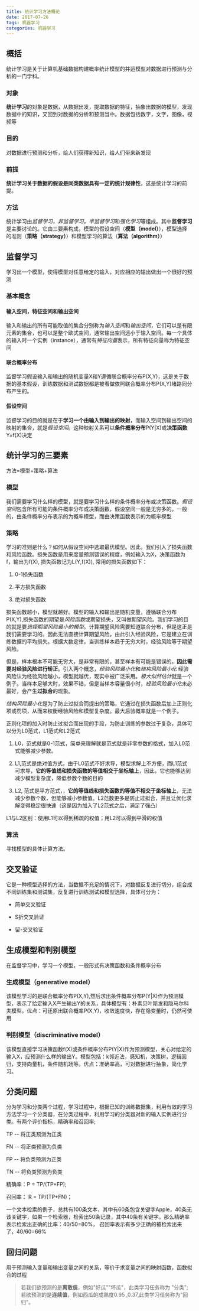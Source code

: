 ```yaml
---
title: 统计学习方法概论
date: 2017-07-26
tags: 机器学习
categories: 机器学习
---
```


<script type="text/javascript" async
  src="https://cdn.mathjax.org/mathjax/latest/MathJax.js?config=TeX-MML-AM_CHTML">
</script>


## 概括

统计学习是关于计算机基础数据构建概率统计模型的并运模型对数据进行预测与分析的一门学科。

### 对象

**统计学习**的对象是数据，从数据出发，提取数据的特征，抽象出数据的模型，发现数据中的知识，又回到对数据的分析和预测当中。数据包括数字，文字，图像，视频等

### 目的

对数据进行预测和分析，给人们获得新知识，给人们带来新发现

### 前提

**统计学习关于数据的假设是同类数据具有一定的统计规律性**，这是统计学习的前提。

### 方法

统计学习由*监督学习*，*非监督学习*，*半监督学习*和*强化学习*等组成。其中**监督学习**是主要讨论的。它由三要素构成，模型的假设空间（**模型（model）**），模型选择的准则（**策略（strategy）**）和模型学习的算法（**算法（algorithm）**）

## 监督学习

学习出一个模型，使得模型对任意给定的输入，对应相应的输出做出一个很好的预测

### 基本概念

#### 输入空间，特征空间和输出空间

输入和输出的所有可能取值的集合分别称为*输入空间*和*输出空间*，它们可以是有限元素的集合，也可以是整个欧式空间，通常输出空间远小于输入空间。每一个具体的输入时一个实例（instance），通常有*特征向量*表示，所有特征向量称为特征空间

#### 联合概率分布

监督学习假设输入和输出的随机变量X和Y遵循联合概率分布P(X,Y)，这是关于数据的基本假设，训练数据和测试数据都是被看做依照联合概率分布P(X,Y)堵路同分布产生的。

#### 假设空间

监督学习的目的就是在于**学习一个由输入到输出的映射**，而输入空间到输出空间的映射的集合，就是*假设空间*。这种映射关系可以**条件概率分布**P(Y|X)或**决策函数**Y=f(X)决定

## 统计学习的三要素

方法=模型+策略+算法

### 模型

我们需要学习什么样的模型，就是要学习什么样的条件概率分布或决策函数。*假设空间*包含所有可能的条件概率分布或决策函数，假设空间一般是无穷多的。一般的，由条件概率分布表示的为概率模型，而由决策函数表示的为概率模型

### 策略

学习的准则是什么？如何从假设空间中选取最优模型。因此，我们引入了损失函数和风险函数。损失函数是用来度量预测错误的程度，例如输入为X，决策函数为f，输出为f(X), 损失函数记为L(Y,f(X)), 常用的损失函数如下：

1. 0-1损失函数

2. 平方损失函数

3. 绝对损失函数

损失函数越小，模型就越好。模型的输入和输出是随机变量，遵循联合分布P(X,Y),损失函数的期望是*风险函数*或期望损失，又叫做期望风险。我们学习的目的就是要*选择期望风险最小的模型*。计算期望风险需要知道联合分布，但是这正是我们需要学习的。因此无法直接计算期望风险。由此引入经验风险，它是建立在训练数据的平均损失。根据大数定律，当训练样本趋于无穷大时，经验风险等于期望风险。

但是，样本根本不可能无穷大，是非常有限的，甚至样本有可能是错误的。**因此需要对经验风险进行矫正**。引入两个概念，*经验风险最小化*和*结构风险最小化*
经验风险认为经验风险越小，模型就越优，现实中被广泛采用。*极大似然估计*就是一个例子。当样本足够大时，效果不错，但是当样本容量很小时，*经验风险最小化*未必最好，会产生**过拟合**的现象。

*结构风险最小化*是为了防止过拟合而提出的策略，它通过在损失函数后加上正则化项或罚项，从而来权衡经验风险和模型复杂度。最大后验概率就是一个例子。

正则化项的加入时防止过拟合而出现的手段，为防止训练的参数过于复杂，具体可以分为L0范式，L1范式和L2范式

1. L0，范式就是0-1范式，简单来理解就是范式就是非零参数的格式，加入L0范式能够减少参数。

2. L1,范式是绝对值方式，由于L0范式不好求导，模型求解上不方便，而L1范式可求导，**它的等值线和损失函数的等值相交于坐标轴上**，因此，它也能够达到减少模型复杂度，降低参数个数的目的

3. L2, 范式是平方范式，，**它的等值线和损失函数的等值不相交于坐标轴上**，无法减少参数个数，但能够减小参数值。L2范数更多是防止过拟合，并且让优化求解变得稳定很快速（这是因为加入了L2范式之后，满足了强凸）

L1与L2区别：使用L1可以得到稀疏的权值；用L2可以得到平滑的权值


### 算法

寻找模型的具体计算方法。

## 交叉验证

它是一种模型选择的方法，当数据不充足的情况下，对数据反复进行切分，组合成不同训练集和测试集，反复进行训练测试和模型选择，具体可分为：

+ 简单交叉验证

+ S折交叉验证

+ 留-交叉验证

## 生成模型和判别模型

在监督学习中，学习一个模型，一般形式有决策函数和条件概率分布

### 生成模型（generative model）

该模型学习的是联合概率分布P(X,Y),然后求出条件概率分布P(Y|X)作为预测模型，表示了给定输入X产生输出Y的关系，具体模型有：朴素贝叶斯发和隐马尔科夫模型。优点：可还原出联合概率P(X,Y)，收敛速度快，存在隐变量时，仍然可使用

### 判别模型（discriminative model）

该模型直接学习决策函数f(X)或条件概率分布P(Y|X)作为预测模型，关心对给定的输入X，应预测什么样的输出Y。模型包括：k邻近法，感知机，决策树，逻辑回归，支持向量机，条件随机场等。优点：准确率高，可对数据进行抽象，简化学习。

## 分类问题

分为学习和分类两个过程，学习过程中，根据已知的训练数据集，利用有效的学习方法学习一个分类器，在分类过程中，利用学习的分类器对新的输入实例进行分类。有两个评价指标，精确率和召回率;

TP -- 将正类预测为正类

FN -- 将正类预测为负类

FP -- 将负类预测为正类

TN -- 将负类预测为负类

精确率：P = TP/(TP+FP);

召回率： R = TP/(TP+FN)；

一个文本检索的例子，总共有100条文本，其中有60条包含关键字Apple，40条无该关键字，如果一个检索器，检索出50条记录，其中40条有关键字。那么精确率表示检索出正确的比率：40/50=80%， 召回率表示有多少正确的被检索出来了，40/60=66%

## 回归问题
用于预测输入变量和输出变量之间的关系，等价于求变量之间的映射函数，函数拟合的过程

> 若我们欲预测的是**离散值**，例如"好瓜""坏瓜"，此类学习任务称为 "分类"; 若欲预测的是**连续值**，例如西瓜的成熟度0.95 ,0.37,此类学习任务称为"回归"。
